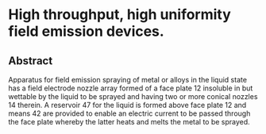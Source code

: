 # High throughput, high uniformity field emission devices.

## Abstract
Apparatus for field emission spraying of metal or alloys in the liquid state has a field electrode nozzle array formed of a face plate 12 insoluble in but wettable by the liquid to be sprayed and having two or more conical nozzles 14 therein. A reservoir 47 for the liquid is formed above face plate 12 and means 42 are provided to enable an electric current to be passed through the face plate whereby the latter heats and melts the metal to be sprayed.